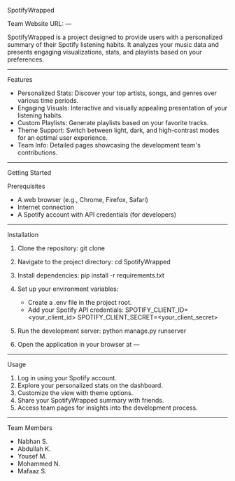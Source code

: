 
SpotifyWrapped

Team Website URL: — 

SpotifyWrapped is a project designed to provide users with a personalized summary of their Spotify listening habits. It analyzes your music data and presents engaging visualizations, stats, and playlists based on your preferences.

---

Features

- Personalized Stats: Discover your top artists, songs, and genres over various time periods.
- Engaging Visuals: Interactive and visually appealing presentation of your listening habits.
- Custom Playlists: Generate playlists based on your favorite tracks.
- Theme Support: Switch between light, dark, and high-contrast modes for an optimal user experience.
- Team Info: Detailed pages showcasing the development team's contributions.

---

Getting Started

Prerequisites
- A web browser (e.g., Chrome, Firefox, Safari)
- Internet connection
- A Spotify account with API credentials (for developers)

---

Installation

1. Clone the repository:
   git clone <repository-url>

2. Navigate to the project directory:
   cd SpotifyWrapped

3. Install dependencies:
   pip install -r requirements.txt

4. Set up your environment variables:
   - Create a .env file in the project root.
   - Add your Spotify API credentials:
     SPOTIFY_CLIENT_ID=<your_client_id>
     SPOTIFY_CLIENT_SECRET=<your_client_secret>

5. Run the development server:
   python manage.py runserver

6. Open the application in your browser at —

---

Usage

1. Log in using your Spotify account.
2. Explore your personalized stats on the dashboard.
3. Customize the view with theme options.
4. Share your SpotifyWrapped summary with friends.
5. Access team pages for insights into the development process.

---

Team Members
- Nabhan S.
- Abdullah K.
- Yousef M.
- Mohammed N.
- Mafaaz S.
